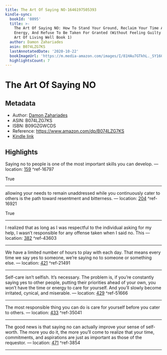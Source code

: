 ```yaml
---
title: The Art Of Saying NO-1646197505393
kindle-sync:
  bookId: '8095'
  title: >-
    The Art Of Saying NO: How To Stand Your Ground, Reclaim Your Time And
    Energy, And Refuse To Be Taken For Granted (Without Feeling Guilty!) (The
    Art Of Living Well Book 1)
  author: Damon Zahariades
  asin: B074LZG7KS
  lastAnnotatedDate: '2020-10-22'
  bookImageUrl: 'https://m.media-amazon.com/images/I/81HAu7GTkhL._SY160.jpg'
  highlightsCount: 7
---
```

# The Art Of Saying NO
## Metadata
* Author: [Damon Zahariades](https://www.amazon.com/Damon-Zahariades/e/B011Q3T9ZQ/ref=dp_byline_cont_ebooks_1)
* ASIN: B074LZG7KS
* ISBN: B09GZGWCDS
* Reference: https://www.amazon.com/dp/B074LZG7KS
* [Kindle link](kindle://book?action=open&asin=B074LZG7KS)

## Highlights
Saying no to people is one of the most important skills you can develop. — location: [159](kindle://book?action=open&asin=B074LZG7KS&location=159) ^ref-16797

True

---
allowing your needs to remain unaddressed while you continuously cater to others is the path toward resentment and bitterness. — location: [204](kindle://book?action=open&asin=B074LZG7KS&location=204) ^ref-16921

True

---
I realized that as long as I was respectful to the individual asking for my help, I wasn’t responsible for any offense taken when I said no. This — location: [382](kindle://book?action=open&asin=B074LZG7KS&location=382) ^ref-43603

---
We have a limited number of hours to play with each day. That means every time we say yes to someone, we’re saying no to someone or something else. — location: [421](kindle://book?action=open&asin=B074LZG7KS&location=421) ^ref-21491

---
Self-care isn’t selfish. It’s necessary. The problem is, if you’re constantly saying yes to other people, putting their priorities ahead of your own, you won’t have the time or energy to care for yourself. And you’ll slowly become irritated, cynical, and miserable. — location: [429](kindle://book?action=open&asin=B074LZG7KS&location=429) ^ref-51666

---
The most responsible thing you can do is care for yourself before you cater to others. — location: [433](kindle://book?action=open&asin=B074LZG7KS&location=433) ^ref-35041

---
The good news is that saying no can actually improve your sense of self-worth. The more you do it, the more you’ll come to realize that your time, commitments, and aspirations are just as important as those of the requestor. — location: [471](kindle://book?action=open&asin=B074LZG7KS&location=471) ^ref-3854

---
